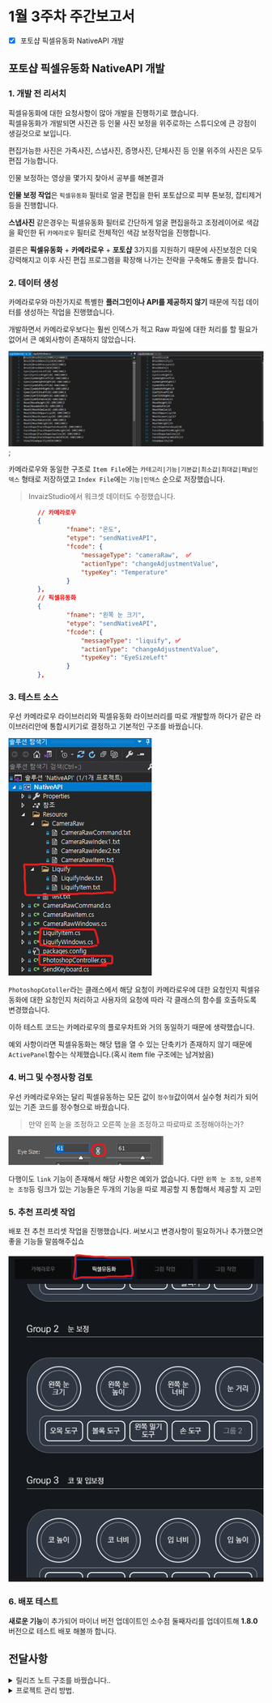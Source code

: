 # 1월 3주차 주간보고서

- [x] 포토샵 픽셀유동화 NativeAPI 개발

## 포토샵 픽셀유동화 NativeAPI 개발

### 1. 개발 전 리서치

픽셀유동화에 대한 요청사항이 많아 개발을 진행하기로 했습니다.  
픽셀유동화가 개발되면 사진관 등 인물 사진 보정을 위주로하는 스튜디오에 큰 강점이 생길것으로 보입니다.

편집가능한 사진은 가족사진, 스냅사진, 증명사진, 단체사진 등 인물 위주의 사진은 모두 편집 가능합니다.

인물 보정하는 영상을 몇가지 찾아서 공부를 해본결과

**인물 보정 작업**은 `픽셀유동화` 필터로 얼굴 편집을 한뒤 포토샵으로 피부 톤보정, 잡티제거 등을 진행합니다.

**스냅사진** 같은경우는 픽셀유동화 필터로 간단하게 얼굴 편집을하고 조정레이어로 색감을 확인한 뒤 `카메라로우` 필터로 전체적인 색감 보정작업을 진행합니다.

결론은 **픽셀유동화** + **카메라로우** + **포토샵** 3가지를 지원하기 때문에 사진보정은 더욱 강력해지고 이후 사진 편집 프로그램을 확장해 나가는 전략을 구축해도 좋을듯 합니다.

### 2. 데이터 생성

카메라로우와 마찬가지로 특별한 **플러그인이나 API를 제공하지 않기** 때문에 직접 데이터를 생성하는 작업을 진행했습니다.

개발하면서 카메라로우보다는 훨씬 인덱스가 적고 Raw 파일에 대한 처리를 할 필요가 없어서 큰 예외사항이 존재하지 않았습니다.

![인덱스](./asset/index.png);

카메라로우와 동일한 구조로 `Item File`에는 `카테고리|기능|기본값|최소값|최대값|패널인덱스` 형태로 저장하였고 `Index File`에는 `기능|인덱스` 순으로 저장했습니다.

> InvaizStudio에서 워크셋 데이터도 수정했습니다.

```json
        // 카메라로우
        {
                "fname": "온도",
                "etype": "sendNativeAPI",
                "fcode": {
                    "messageType": "cameraRaw",  ✅
                    "actionType": "changeAdjustmentValue",
                    "typeKey": "Temperature"
                }
        },
        // 픽셀유동화
        {
                "fname": "왼쪽 눈 크기",
                "etype": "sendNativeAPI",
                "fcode": {
                    "messageType": "liquify", ✅
                    "actionType": "changeAdjustmentValue",
                    "typeKey": "EyeSizeLeft"
                }
        },
```

### 3. 테스트 소스

우선 카메라로우 라이브러리와 픽셀유동화 라이브러리를 따로 개발할까 하다가 같은 라이브러리안에 통합시키기로 결정하고 기본적인 구조를 바꿨습니다.

![구조](./asset/folder.png)

`PhotoshopCotoller`라는 클래스에서 해당 요청이 카메라로우에 대한 요청인지 픽셀유동화에 대한 요청인지 처리하고 사용자의 요청에 따라 각 클래스의 함수를 호출하도록 변경했습니다.

이하 테스트 코드는 카메라로우의 플로우차트와 거의 동일하기 때문에 생략했습니다.

예외 사항이라면 픽셀유동화는 해당 탭을 열 수 있는 단축키가 존재하지 않기 때문에 `ActivePanel`함수는 삭제했습니다.(혹시 item file 구조에는 남겨놨음)

### 4. 버그 및 수정사항 검토

우선 카메라로우와는 달리 픽셀유동하는 모든 값이 `정수형`값이여서 실수형 처리가 되어있는 기존 코드를 정수형으로 바꿨습니다.

> 만약 왼쪽 눈을 조정하고 오른쪽 눈을 조정하고 따로따로 조정해야하는가?

![link](./asset/link.png)

다행이도 `link` 기능이 존재해서 해당 사항은 예외가 없습니다. 다만 `왼쪽 눈 조정`, `오른쪽 눈 조정`등 링크가 있는 기능들은 두개의 기능을 따로 제공할 지 통합해서 제공할 지 고민

### 5. 추천 프리셋 작업

배포 전 추천 프리셋 작업을 진행했습니다.
써보시고 변경사항이 필요하거나 추가했으면 좋을 기능들 말씀해주십쇼

![preset](./asset/preset.png)

### 6. 배포 테스트

**새로운 기능**이 추가되어 마이너 버전 업데이트인 소수점 둘째자리를 업데이트해 **1.8.0** 버전으로 테스트 배포 해볼까 합니다.

## 전달사항

<details>
    <summary> 릴리즈 노트 구조를 바꿨습니다..</summary>
    <div markdown="1">
        <h2>요약</h2>
        <span>요약 입니다.</span>
        <h2>플러그인 새로운 기능</h2>
        <h3>라이트룸 클래식</h3>
        <ul>
            <li> 새로운 기능</li>
        </ul>
        <h2>플러그인 추가 사항</h2>
        <h3>라이트룸 클래식</h3>
        <ul>
            <li> 추가된 기능</li>
        </ul>
        <h2>플러그인 삭제 사항</h2>
        <h3>라이트룸 클래식</h3>
        <ul>
            <li> 삭제된 기능</li>
        </ul>
        <img src="./asset/release.png" alt="release note image">
    </div>

</details>

<details>
    <summary> 프로젝트 관리 방법.</summary>
    <div markdown="1">
        <img src ="./asset/issue.png" alt="이슈1입니다."/>
        <img src ="./asset/issue2.png" alt="이슈2입니다."/>
        <span>
        git을 적극적으로 활용하려고 합니다. 개발 진행사항이나 요청사항 같은걸 따로 메모 해뒀는데 이젠 issue에 등록해서 해당 issue들을 하나씩 개발하고 체크하는 과정으로 진행합니다.
        </span>
    </div>
</details>
